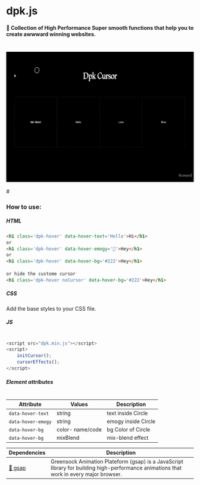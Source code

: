 # dpk.js
#### 🤍 Collection of High Performance Super smooth functions that help you to create awwward winning websites. 

#
<p align="left">        
    <a href="#">
        <img src="img/dpkCursor.gif" height="350">
    </a>
</p>
#



### How to use:

##### HTML
###
```html
<h1 class='dpk-hover' data-hover-text='Hello'>Hi</h1>
or
<h1 class='dpk-hover' data-hover-emogy='💚'>Hey</h1>
or
<h1 class='dpk-hover' data-hover-bg='#222'>Hey</h1>

or hide the custome cursor
<h1 class='dpk-hover noCursor' data-hover-bg='#222'>Hey</h1>

```

##### CSS
Add the base styles to your CSS file.

##### JS
#
```js
<script src="dpk.min.js"></script>
<script>
    initCursor();
    cursorEffects();
</script>
```

##### Element attributes
#
| Attribute               | Values                   | Description          |
| ----------------------- | ------------------------ |--------------------- |
| `data-hover-text`       | string                   | text inside Circle   |
| `data-hover-emogy`      | string                   | emogy inside Circle  |
| `data-hover-bg`         | color- name/code         | bg Color of Circle   |
| `data-hover-bg`         | mixBlend                 | mix-blend effect    |





|Dependencies                  | Description                                                        |
| ----------------------- | ------------------------------------------------------------------ |
| [💚 gsap]               | Greensock Animation Plateform (gsap) is a JavaScript library for building high-performance animations that work in every major browser. |

[💚 gsap]:https://greensock.com/
                                        
